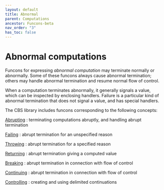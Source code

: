```yaml
---
layout: default
title: Abnormal
parent: Computations
ancestor: Funcons-beta
nav_order: "3"
has_toc: false
---
```


Abnormal computations
=====================

Funcons for expressing *abnormal computation* may terminate normally or abnormally.
Some of these funcons always cause abnormal termination; others may handle abnormal termination and resume normal flow of control.

When a computation terminates abnormally, it generally signals a value, which can be inspected by enclosing handlers.
Failure is a particular kind of abnormal termination that does not signal a value, and has special handlers.

The CBS library includes funcons corresponding to the following concepts:

[Abrupting]
: terminating computations abruptly, and handling abrupt termination

[Failing]
: abrupt termination for an unspecified reason

[Throwing]
: abrupt termination for a specified reason

[Returning]
: abrupt termination giving a computed value

[Breaking]
: abrupt termination in connection with flow of control

[Continuing]
: abrupt termination in connection with flow of control

[Controlling]
: creating and using delimited continuations

[abrupting]:   Abrupting
[failing]:     Failing
[throwing]:    Throwing
[returning]:   Returning
[breaking]:    Breaking
[continuing]:  Continuing
[controlling]: Controlling
